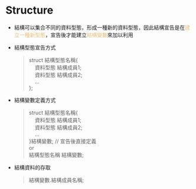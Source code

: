 # Structure

- 結構可以集合不同的資料型態，形成一種新的資料型態，因此結構宣告是在<span style="color:#e5c07b">建立一種新型態</span>，宣告後才能建立<span style="color:#e5c07b">結構變數</span>來加以利用  
- 結構型態宣告方式
  >struct 結構型態名稱{  
  >&nbsp;&nbsp;&nbsp;&nbsp;資料型態 結構成員1;  
  >&nbsp;&nbsp;&nbsp;&nbsp;資料型態 結構成員2;  
  >&nbsp;&nbsp;&nbsp;&nbsp;...  
  >};

- 結構變數定義方式
  >struct 結構型態名稱{  
  >&nbsp;&nbsp;&nbsp;&nbsp;資料型態 結構成員1;  
  >&nbsp;&nbsp;&nbsp;&nbsp;資料型態 結構成員2;  
  >&nbsp;&nbsp;&nbsp;&nbsp;...  
  >}結構變數; // 宣告後直接定義  
  >or  
  >結構型態名稱 結構變數;

- 結構資料的存取
  >結構變數.結構成員名稱;